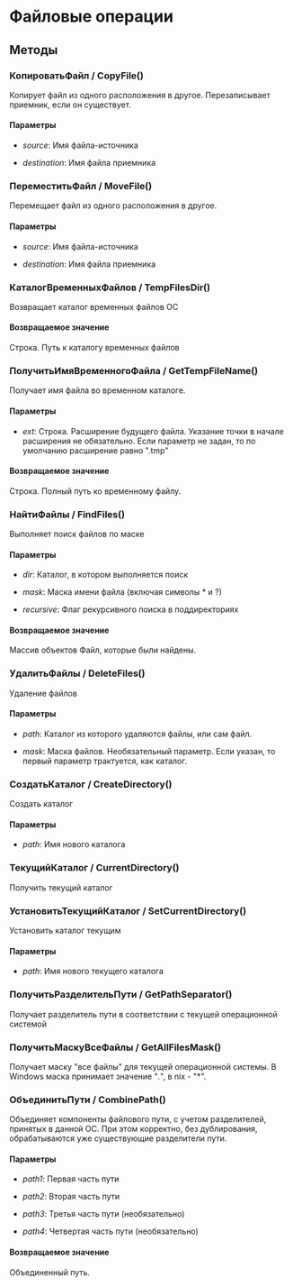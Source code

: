 
# Файловые операции
## Методы
    
### КопироватьФайл / CopyFile()
    
    
    
Копирует файл из одного расположения в другое. Перезаписывает приемник, если он существует.


  
  
#### Параметры

* *source*: Имя файла-источника

* *destination*: Имя файла приемника

### ПереместитьФайл / MoveFile()
    
    
    
Перемещает файл из одного расположения в другое.


  
  
#### Параметры

* *source*: Имя файла-источника

* *destination*: Имя файла приемника

### КаталогВременныхФайлов / TempFilesDir()
    
    
    
Возвращает каталог временных файлов ОС


  
  
#### Возвращаемое значение

Строка. Путь к каталогу временных файлов

  
### ПолучитьИмяВременногоФайла / GetTempFileName()
    
    
    
Получает имя файла во временном каталоге.


  
  
#### Параметры

* *ext*: Строка. Расширение будущего файла. Указание точки в начале расширения не обязательно.
Если параметр не задан, то по умолчанию расширение равно ".tmp"

#### Возвращаемое значение

Строка. Полный путь ко временному файлу.

  
### НайтиФайлы / FindFiles()
    
    
    
Выполняет поиск файлов по маске


  
  
#### Параметры

* *dir*: Каталог, в котором выполняется поиск

* *mask*: Маска имени файла (включая символы * и ?)

* *recursive*: Флаг рекурсивного поиска в поддиректориях

#### Возвращаемое значение

Массив объектов Файл, которые были найдены.

  
### УдалитьФайлы / DeleteFiles()
    
    
    
Удаление файлов


  
  
#### Параметры

* *path*: Каталог из которого удаляются файлы, или сам файл.

* *mask*: Маска файлов. Необязательный параметр. Если указан, то первый параметр трактуется, как каталог.

### СоздатьКаталог / CreateDirectory()
    
    
    
Создать каталог


  
  
#### Параметры

* *path*: Имя нового каталога

### ТекущийКаталог / CurrentDirectory()
    
    
    
Получить текущий каталог


  
  
### УстановитьТекущийКаталог / SetCurrentDirectory()
    
    
    
Установить каталог текущим


  
  
#### Параметры

* *path*: Имя нового текущего каталога

### ПолучитьРазделительПути / GetPathSeparator()
    
    
    
Получает разделитель пути в соответствии с текущей операционной системой


  
  
### ПолучитьМаскуВсеФайлы / GetAllFilesMask()
    
    
    
Получает маску "все файлы" для текущей операционной системы.
В Windows маска принимает значение "*.*", в nix - "*".


  
  
### ОбъединитьПути / CombinePath()
    
    
    
Объединяет компоненты файлового пути, с учетом разделителей, принятых в данной ОС.
При этом корректно, без дублирования, обрабатываются уже существующие разделители пути.


  
  
#### Параметры

* *path1*: Первая часть пути

* *path2*: Вторая часть пути

* *path3*: Третья часть пути (необязательно)

* *path4*: Четвертая часть пути (необязательно)

#### Возвращаемое значение

Объединенный путь.

  